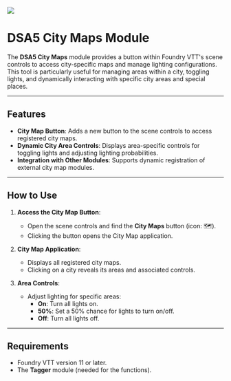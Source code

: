 ![](https://img.shields.io/badge/Foundry-v12-informational)
<!--- Downloads @ Latest Badge -->
<!--- replace <user>/<repo> with your username/repository -->
<!--- ![Latest Release Download Count](https://img.shields.io/github/downloads/<user>/<repo>/latest/module.zip) -->

<!--- Forge Bazaar Install % Badge -->
<!--- replace <your-module-name> with the `name` in your manifest -->
<!--- ![Forge Installs](https://img.shields.io/badge/dynamic/json?label=Forge%20Installs&query=package.installs&suffix=%25&url=https%3A%2F%2Fforge-vtt.com%2Fapi%2Fbazaar%2Fpackage%2F<your-module-name>&colorB=4aa94a) -->


# DSA5 City Maps Module

The **DSA5 City Maps** module provides a button within Foundry VTT's scene controls to access city-specific maps and manage lighting configurations. This tool is particularly useful for managing areas within a city, toggling lights, and dynamically interacting with specific city areas and special places.

---

## Features

- **City Map Button**: Adds a new button to the scene controls to access registered city maps.
- **Dynamic City Area Controls**: Displays area-specific controls for toggling lights and adjusting lighting probabilities.
- **Integration with Other Modules**: Supports dynamic registration of external city map modules.

---

## How to Use

1. **Access the City Map Button**:
   - Open the scene controls and find the **City Maps** button (icon: 🗺️).
   - Clicking the button opens the City Map application.

2. **City Map Application**:
   - Displays all registered city maps.
   - Clicking on a city reveals its areas and associated controls.

3. **Area Controls**:
   - Adjust lighting for specific areas:
     - **On**: Turn all lights on.
     - **50%**: Set a 50% chance for lights to turn on/off.
     - **Off**: Turn all lights off.

---

## Requirements

- Foundry VTT version 11 or later.
- The **Tagger** module (needed for the functions).
